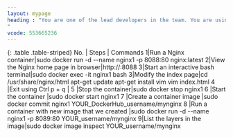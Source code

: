```yaml
---
layout: mypage
heading : "You are one of the lead developers in the team. You are using an Nginx image from the Docker Hub that displays default Nginx Login page. You need to customise it with a welcome page for “DevOps Master Architect”. How would you do that?
"
vcode: 553665236
---
```

{: .table .table-striped}
 No. | Steps | Commands 
 1|Run a Nginx container|sudo docker run -d --name nginx1 -p 8088:80 nginx:latest
2|View the Nginx home page in browser|http://<IP address>:8088
3|Start an interactive bash terminal|sudo docker exec -it nginx1 bash
3|Modify the index page|cd /usr/share/nginx/html apt-get update apt-get install vim vim index.html
4 |Exit using Ctrl p + q | 
5 |Stop the container|sudo docker stop nginx1
6 |Start the container |sudo docker start nginx1
7 |Create a container image |sudo docker commit nginx1 YOUR_DockerHub_username/mynginx
8 |Run a container with new image that we created |sudo docker run -d --name nginx1 -p 8089:80 YOUR_username/mynginx
9|List the layers in the image|sudo docker image inspect YOUR_username/mynginx


 

